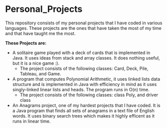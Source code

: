 # Personal_Projects
This repository consists of my personal projects that I have coded in various languages. These projects are the ones that have taken the most of my time and that have taught me the most.

__These Projects are:__
- A solitaire game played with a deck of cards that is implemented in Java. It uses ideas from stack and array classes. It does nothing useful, but it is a nice game :).
  - The project consists of the following classes: Card, Deck, Pile, Tableau, and Game. 
- A program that computes Polynomial Arithmetic, it uses linked lists data structure and is implemented in Java with efficiency in mind as it uses singly-linked linear lists and heads. The program runs in O(n) time.
  - The project consists of the following classes: class Poly, and driver class
- An Anagrams project, one of my hardest projects that I have coded. It is a Java program that finds all sets of anagrams in a text file of English words. It uses binary search trees which makes it highly efficent as it runs in linear time. 
